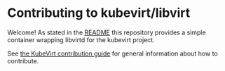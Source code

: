 # Contributing to kubevirt/libvirt

Welcome! As stated in the [README](README.md) this repository provides a simple
container wrapping libvirtd for the kubevirt project.

See [the KubeVirt contribution guide](
https://github.com/kubevirt/kubevirt/blob/master/CONTRIBUTING.md) for general
information about how to contribute.
